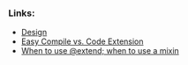 ### Links:

 - [Design](https://www.figma.com/file/D1hWjDJ2oDVSAXWz3TnmgM/CSS-Advanced?node-id=1%3A26)
 - [Easy Compile vs. Code Extension](https://marketplace.visualstudio.com/items?itemName=refgd.easy-compile)
 - [When to use @extend; when to use a mixin](https://csswizardry.com/2014/11/when-to-use-extend-when-to-use-a-mixin/)
